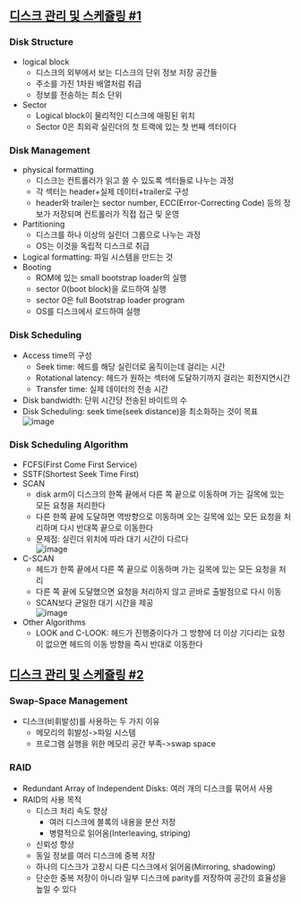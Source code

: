 ## [디스크 관리 및 스케쥴링 #1](https://core.ewha.ac.kr/publicview/C0101020140523151255773807?vmode=f)

### Disk Structure
- logical block
  + 디스크의 외부에서 보는 디스크의 단위 정보 저장 공간들
  + 주소를 가진 1차원 배열처럼 취급
  + 정보를 전송하는 최소 단위
- Sector
  + Logical block이 물리적인 디스크에 매핑된 위치
  + Sector 0은 최외곽 실린더의 첫 트랙에 있는 첫 번째 섹터이다

### Disk Management
- physical formatting
  + 디스크는 컨트롤러가 읽고 쓸 수 있도록 섹터들로 나누는 과정
  + 각 섹터는 header+실제 데이터+trailer로 구성
  + header와 trailer는 sector number, ECC(Error-Correcting Code) 등의 정보가 저장되며 컨트롤러가 직접 접근 및 운영
- Partitioning
  + 디스크를 하나 이상의 실린더 그룹으로 나누는 과정
  + OS는 이것을 독립적 디스크로 취급
- Logical formatting: 파일 시스템을 만드는 것
- Booting
  + ROM에 있는 small bootstrap loader의 실행
  + sector 0(boot block)을 로드하여 실행
  + sector 0은 full Bootstrap loader program
  + OS를 디스크에서 로드하여 실행

### Disk Scheduling
- Access time의 구성
  + Seek time: 헤드를 해당 실린더로 움직이는데 걸리는 시간
  + Rotational latency: 헤드가 원하는 섹터에 도달하기까지 걸리는 회전지연시간
  + Transfer time: 실제 데이터의 전송 시간
- Disk bandwidth: 단위 시간당 전송된 바이트의 수
- Disk Scheduling: seek time(seek distance)을 최소화하는 것이 목표   
![image](https://user-images.githubusercontent.com/28378553/125382648-036bd280-e3d1-11eb-8de8-f20441beda30.png)

### Disk Scheduling Algorithm
- FCFS(First Come First Service)
- SSTF(Shortest Seek Time First)
- SCAN
  + disk arm이 디스크의 한쪽 끝에서 다른 쪽 끝으로 이동하며 가는 길목에 있는 모든 요청을 처리한다
  + 다른 한쪽 끝에 도달하면 역방향으로 이동하며 오는 길목에 있는 모든 요청을 처리하며 다시 반대쪽 끝으로 이동한다
  + 문제점: 실린더 위치에 따라 대기 시간이 다르다   
  ![image](https://user-images.githubusercontent.com/28378553/125382976-9c9ae900-e3d1-11eb-9c05-9c459da0a6b1.png)
- C-SCAN
  + 헤드가 한쪽 끝에서 다른 쪽 끝으로 이동하며 가는 길목에 있는 모든 요청을 처리
  + 다른 쪽 끝에 도달했으면 요청을 처리하지 않고 곧바로 출발점으로 다시 이동
  + SCAN보다 균일한 대기 시간을 제공   
  ![image](https://user-images.githubusercontent.com/28378553/125383055-c05e2f00-e3d1-11eb-8051-919c9549e5d1.png)
- Other Algorithms
  + LOOK and C-LOOK: 헤드가 진행중이다가 그 방향에 더 이상 기다리는 요청이 없으면 헤드의 이동 방향을 즉시 반대로 이동한다 

## [디스크 관리 및 스케쥴링 #2](https://core.ewha.ac.kr/publicview/C0101020140527124647396004?vmode=f)

### Swap-Space Management
- 디스크(비휘발성)를 사용하는 두 가지 이유
  + 메모리의 휘발성->파일 시스템
  + 프로그램 실행을 위한 메모리 공간 부족->swap space

### RAID
- Redundant Array of Independent Disks: 여러 개의 디스크를 묶어서 사용
- RAID의 사용 목적
  + 디스크 처리 속도 향상
    - 여러 디스크에 블록의 내용을 분산 저장
    - 병렬적으로 읽어옴(Interleaving, striping)
   + 신뢰성 향상
    - 동일 정보를 여러 디스크에 중복 저장
    - 하나의 디스크가 고장시 다른 디스크에서 읽어옴(Mirroring, shadowing)
    - 단순한 중복 저장이 아니라 일부 디스크에 parity를 저장하여 공간의 효율성을 높일 수 있다
